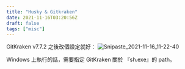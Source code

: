 ```yaml
---
title: "Husky & Gitkraken"
date: 2021-11-16T03:20:56Z
draft: false
tags: ["misc"]
---
```


GitKraken v7.7.2 之後改個設定就好：
![Snipaste_2021-11-16_11-22-40](https://i.imgur.com/95WXWMT.png)

Windows 上執行的話，需要指定 GitKraken 關於 『sh.exe』的 path。